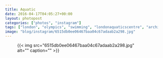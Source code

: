 ```yaml
---
title: Aquatic
date: 2016-04-17T04:05:27+00:00
layout: photopost
categories: ["photos", "instagram"]
tags: ["london", "olympics", "swimming", "londonaquaticscentre", "architecture", "sport", "fitness"]
image: "blog/instagram/6515db0ee06467baa04c67adaab2a298.jpg"
---
```


<figure class="photo photo--square">
  {{< img src="6515db0ee06467baa04c67adaab2a298.jpg" alt="" caption="" >}}

</figure>


